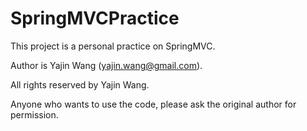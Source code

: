 # SpringMVCPractice

This project is a personal practice on SpringMVC.

Author is Yajin Wang (yajin.wang@gmail.com).

All rights reserved by Yajin Wang.

Anyone who wants to use the code, please ask the original author for permission.
